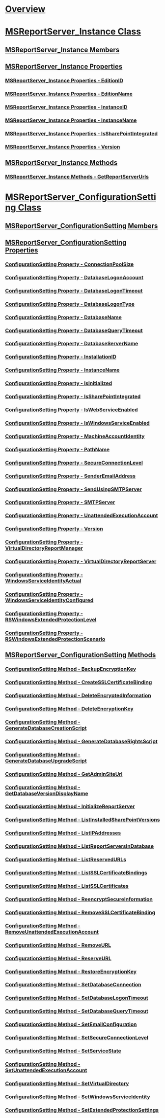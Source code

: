 # [Overview](reporting-services-wmi-provider-library-reference-ssrs.md)  
# [MSReportServer_Instance Class](msreportserver-instance-class.md)  
## [MSReportServer_Instance Members](msreportserver-instance-members.md)  
## [MSReportServer_Instance Properties](msreportserver-instance-properties.md)  
### [MSReportServer_Instance Properties - EditionID](msreportserver-instance-properties-editionid.md)  
### [MSReportServer_Instance Properties - EditionName](msreportserver-instance-properties-editionname.md)  
### [MSReportServer_Instance Properties - InstanceID](msreportserver-instance-properties-instanceid.md)  
### [MSReportServer_Instance Properties - InstanceName](msreportserver-instance-properties-instancename.md)  
### [MSReportServer_Instance Properties - IsSharePointIntegrated](msreportserver-instance-properties-issharepointintegrated.md)  
### [MSReportServer_Instance Properties - Version](msreportserver-instance-properties-version.md)  
## [MSReportServer_Instance Methods](msreportserver-instance-methods.md)  
### [MSReportServer_Instance Methods - GetReportServerUrls](msreportserver-instance-methods-getreportserverurls.md)  
# [MSReportServer_ConfigurationSetting Class](msreportserver-configurationsetting-class.md)  
## [MSReportServer_ConfigurationSetting Members](msreportserver-configurationsetting-members.md)  
## [MSReportServer_ConfigurationSetting Properties](msreportserver-configurationsetting-properties.md)  
### [ConfigurationSetting Property - ConnectionPoolSize](configurationsetting-property-connectionpoolsize.md)  
### [ConfigurationSetting Property - DatabaseLogonAccount](configurationsetting-property-databaselogonaccount.md)  
### [ConfigurationSetting Property - DatabaseLogonTimeout](configurationsetting-property-databaselogontimeout.md)  
### [ConfigurationSetting Property - DatabaseLogonType](configurationsetting-property-databaselogontype.md)  
### [ConfigurationSetting Property - DatabaseName](configurationsetting-property-databasename.md)  
### [ConfigurationSetting Property - DatabaseQueryTimeout](configurationsetting-property-databasequerytimeout.md)  
### [ConfigurationSetting Property - DatabaseServerName](configurationsetting-property-databaseservername.md)  
### [ConfigurationSetting Property - InstallationID](configurationsetting-property-installationid.md)  
### [ConfigurationSetting Property - InstanceName](configurationsetting-property-instancename.md)  
### [ConfigurationSetting Property - IsInitialized](configurationsetting-property-isinitialized.md)  
### [ConfigurationSetting Property - IsSharePointIntegrated](configurationsetting-property-issharepointintegrated.md)  
### [ConfigurationSetting Property - IsWebServiceEnabled](configurationsetting-property-iswebserviceenabled.md)  
### [ConfigurationSetting Property - IsWindowsServiceEnabled](configurationsetting-property-iswindowsserviceenabled.md)  
### [ConfigurationSetting Property - MachineAccountIdentity](configurationsetting-property-machineaccountidentity.md)  
### [ConfigurationSetting Property - PathName](configurationsetting-property-pathname.md)  
### [ConfigurationSetting Property - SecureConnectionLevel](configurationsetting-property-secureconnectionlevel.md)  
### [ConfigurationSetting Property - SenderEmailAddress](configurationsetting-property-senderemailaddress.md)  
### [ConfigurationSetting Property - SendUsingSMTPServer](configurationsetting-property-sendusingsmtpserver.md)  
### [ConfigurationSetting Property - SMTPServer](configurationsetting-property-smtpserver.md)  
### [ConfigurationSetting Property - UnattendedExecutionAccount](configurationsetting-property-unattendedexecutionaccount.md)  
### [ConfigurationSetting Property - Version](configurationsetting-property-version.md)  
### [ConfigurationSetting Property - VirtualDirectoryReportManager](configurationsetting-property-virtualdirectoryreportmanager.md)  
### [ConfigurationSetting Property - VirtualDirectoryReportServer](configurationsetting-property-virtualdirectoryreportserver.md)  
### [ConfigurationSetting Property - WindowsServiceIdentityActual](configurationsetting-property-windowsserviceidentityactual.md)  
### [ConfigurationSetting Property - WindowsServiceIdentityConfigured](windowsserviceidentityconfigured-property.md)  
### [ConfigurationSetting Property - RSWindowsExtendedProtectionLevel](rswindowsextendedprotectionlevel-property.md)  
### [ConfigurationSetting Property - RSWindowsExtendedProtectionScenario](rswindowsextendedprotectionscenario-property.md)  
## [MSReportServer_ConfigurationSetting Methods](msreportserver-configurationsetting-methods.md)  
### [ConfigurationSetting Method - BackupEncryptionKey](configurationsetting-method-backupencryptionkey.md)  
### [ConfigurationSetting Method - CreateSSLCertificateBinding](configurationsetting-method-createsslcertificatebinding.md)  
### [ConfigurationSetting Method - DeleteEncryptedInformation](configurationsetting-method-deleteencryptedinformation.md)  
### [ConfigurationSetting Method - DeleteEncryptionKey](configurationsetting-method-deleteencryptionkey.md)  
### [ConfigurationSetting Method - GenerateDatabaseCreationScript](configurationsetting-method-generatedatabasecreationscript.md)  
### [ConfigurationSetting Method - GenerateDatabaseRightsScript](configurationsetting-method-generatedatabaserightsscript.md)  
### [ConfigurationSetting Method - GenerateDatabaseUpgradeScript](configurationsetting-method-generatedatabaseupgradescript.md)  
### [ConfigurationSetting Method - GetAdminSiteUrl](configurationsetting-method-getadminsiteurl.md)  
### [ConfigurationSetting Method - GetDatabaseVersionDisplayName](configurationsetting-method-getdatabaseversiondisplayname.md)  
### [ConfigurationSetting Method - InitializeReportServer](configurationsetting-method-initializereportserver.md)  
### [ConfigurationSetting Method - ListInstalledSharePointVersions](configurationsetting-method-listinstalledsharepointversions.md)  
### [ConfigurationSetting Method - ListIPAddresses](configurationsetting-method-listipaddresses.md)  
### [ConfigurationSetting Method - ListReportServersInDatabase](configurationsetting-method-listreportserversindatabase.md)  
### [ConfigurationSetting Method - ListReservedURLs](configurationsetting-method-listreservedurls.md)  
### [ConfigurationSetting Method - ListSSLCertificateBindings](configurationsetting-method-listsslcertificatebindings.md)  
### [ConfigurationSetting Method - ListSSLCertificates](configurationsetting-method-listsslcertificates.md)  
### [ConfigurationSetting Method - ReencryptSecureInformation](configurationsetting-method-reencryptsecureinformation.md)  
### [ConfigurationSetting Method - RemoveSSLCertificateBinding](configurationsetting-method-removesslcertificatebinding.md)  
### [ConfigurationSetting Method - RemoveUnattendedExecutionAccount](configurationsetting-method-removeunattendedexecutionaccount.md)  
### [ConfigurationSetting Method - RemoveURL](configurationsetting-method-removeurl.md)  
### [ConfigurationSetting Method - ReserveURL](configurationsetting-method-reserveurl.md)  
### [ConfigurationSetting Method - RestoreEncryptionKey](configurationsetting-method-restoreencryptionkey.md)  
### [ConfigurationSetting Method - SetDatabaseConnection](configurationsetting-method-setdatabaseconnection.md)  
### [ConfigurationSetting Method - SetDatabaseLogonTimeout](configurationsetting-method-setdatabaselogontimeout.md)  
### [ConfigurationSetting Method - SetDatabaseQueryTimeout](configurationsetting-method-setdatabasequerytimeout.md)  
### [ConfigurationSetting Method - SetEmailConfiguration](configurationsetting-method-setemailconfiguration.md)  
### [ConfigurationSetting Method - SetSecureConnectionLevel](configurationsetting-method-setsecureconnectionlevel.md)  
### [ConfigurationSetting Method - SetServiceState](configurationsetting-method-setservicestate.md)  
### [ConfigurationSetting Method - SetUnattendedExecutionAccount](configurationsetting-method-setunattendedexecutionaccount.md)  
### [ConfigurationSetting Method - SetVirtualDirectory](configurationsetting-method-setvirtualdirectory.md)  
### [ConfigurationSetting Method - SetWindowsServiceIdentity](configurationsetting-method-setwindowsserviceidentity.md)  
### [ConfigurationSetting Method - SetExtendedProtectionSettings](configurationsetting-method-setextendedprotectionsettings.md)  
